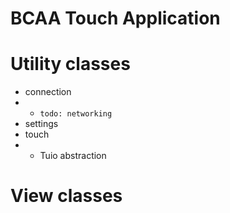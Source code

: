 # BCAA Touch Application

# Utility classes
- connection
- - `todo: networking`
- settings
- touch
- - Tuio abstraction

# View classes